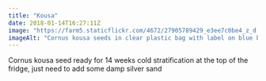 ```yaml
---
title: "Kousa"
date: 2018-01-14T16:27:11Z
image: "https://farm5.staticflickr.com/4672/27905789429_e3ee7c0be4_z_d.jpg"
imageAlt: "Cornus kousa seeds in clear plastic bag with label on blue background"
---
```


Cornus kousa seed ready for 14 weeks cold stratification at the top of the fridge, just need to add some damp silver sand
